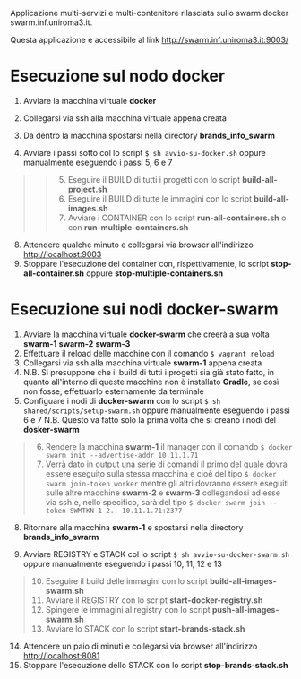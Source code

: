 Applicazione multi-servizi e multi-contenitore rilasciata sullo swarm docker swarm.inf.uniroma3.it.

Questa applicazione è accessibile al link http://swarm.inf.uniroma3.it:9003/

# Esecuzione sul nodo **docker** #

1. Avviare la macchina virtuale **docker**
2. Collegarsi via ssh alla macchina virtuale appena creata
3. Da dentro la macchina spostarsi nella directory **brands_info_swarm**

4. Avviare i passi sotto col lo script `$ sh avvio-su-docker.sh` oppure manualmente eseguendo i passi 5, 6 e 7
>>5. Eseguire il BUILD di tutti i progetti con lo script **build-all-project.sh**
>>6. Eseguire il BUILD di tutte le immagini con lo script **build-all-images.sh**
>>7. Avviare i CONTAINER con lo script **run-all-containers.sh** o con **run-multiple-containers.sh**

8. Attendere qualche minuto e collegarsi via browser all'indirizzo [http://localhost:9003](http://localhost:9003/)
99. Stoppare l'esecuzione dei container con, rispettivamente, lo script **stop-all-container.sh** oppure **stop-multiple-containers.sh**

# Esecuzione sui nodi **docker-swarm** #

1. Avviare la macchina virtuale **docker-swarm** che creerà a sua volta **swarm-1** **swarm-2** **swarm-3**
2. Effettuare il reload delle macchine con il comando `$ vagrant reload`
3. Collegarsi via ssh alla macchina virtuale **swarm-1** appena creata
4. N.B. Si presuppone che il build di tutti i progetti sia già stato fatto, in quanto all'interno di queste macchine non è installato **Gradle**, se così non fosse, effettuarlo esternamente da terminale
5. Configuare i nodi di **docker-swarm** con lo script `$ sh shared/scripts/setup-swarm.sh` oppure manualmente eseguendo i passi 6 e 7 N.B. Questo va fatto solo la prima volta che si creano i nodi del **dosker-swarm**
>6. Rendere la macchina **swarm-1** il manager con il comando `$ docker swarm init --advertise-addr 10.11.1.71`
>7. Verrà dato in output una serie di comandi il primo del quale dovra essere eseguito sulla stessa macchina e cioè del tipo `$ docker swarm join-token worker` mentre gli altri dovranno essere eseguiti sulle altre macchine **swarm-2** e **swarm-3** collegandosi ad esse via ssh e, nello specifico, sarà del tipo `$ docker swarm join --token SWMTKN-1-2.. 10.11.1.71:2377`
8. Ritornare alla macchina **swarm-1** e spostarsi nella directory **brands_info_swarm**

9. Avviare REGISTRY e STACK col lo script `$ sh avvio-su-docker-swarm.sh` oppure manualmente eseguendo i passi 10, 11, 12 e 13
>10. Eseguire il build delle immagini con lo script **build-all-images-swarm.sh**
>11. Avviare il REGISTRY con lo script **start-docker-registry.sh**
>12. Spingere le immagini al registry con lo script **push-all-images-swarm.sh**
>13. Avviare lo STACK con lo script **start-brands-stack.sh**

14. Attendere un paio di minuti e collegarsi via browser all'indirizzo [http://localhost:8081](http://localhost:8081/)
99. Stoppare l'esecuzione dello STACK con lo script **stop-brands-stack.sh**
